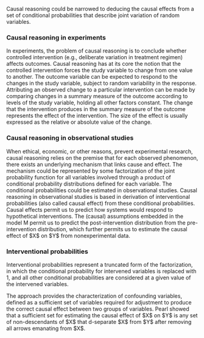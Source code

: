 Causal reasoning could be narrowed to deducing the causal effects from a set of
conditional probabilities that describe joint variation of random variables.

### Causal reasoning in experiments

In experiments, the problem of causal reasoning is to conclude whether
controlled intervention (e.g., deliberate variation in treatment regimen)
affects outcomes. Causal reasoning has at its core the notion that the
controlled intervention forces the study variable to change from one value to
another. The outcome variable can be expected to respond to the changes in the
study variable, subject to random variability in the response. Attributing an
observed change to a particular intervention can be made by comparing changes in
a summary measure of the outcome according to levels of the study variable,
holding all other factors constant. The change that the intervention produces in
the summary measure of the outcome represents the effect of the intervention.
The size of the effect is usually expressed as the relative or absolute value of
the change.

### Causal reasoning in observational studies

When ethical, economic, or other reasons, prevent experimental research, causal
reasoning relies on the premise that for each observed phenomenon, there exists
an underlying mechanism that links cause and effect. The mechanism could be
represented by some factorization of the joint probability function for all
variables involved through a product of conditional probability distributions
defined for each variable. The conditional probabilities could be estimated in
observational studies. Causal reasoning in observational studies is based in
derivation of interventional probabilities (also called causal effect) from
these conditional probabilities. Causal effects permit us to predict how systems
would respond to hypothetical interventions. The (causal) assumptions embedded
in the model M permit us to predict the post-intervention distribution from the
pre-intervention distribution, which further permits us to estimate the causal
effect of \$X\$ on \$Y\$ from nonexperimental data.

### Interventional probabilities

Interventional probabilities represent a truncated form of the factorization, in
which the conditional probability for intervened variables is replaced with 1,
and all other conditional probabilities are considered at a given value of the
intervened variables.

The approach provides the characterization of confounding variables, defined as
a sufficient set of variables required for adjustment to produce the correct
causal effect between two groups of variables. Pearl showed that a sufficient
set for estimating the causal effect of \$X\$ on \$Y\$ is any set of
non-descendants of \$X\$ that d-separate \$X\$ from \$Y\$ after removing all
arrows emanating from \$X\$.
